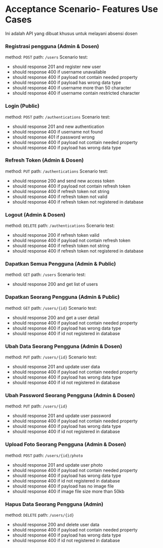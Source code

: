 ﻿# Acceptance Scenario- Features Use Cases
Ini adalah API yang dibuat khusus untuk melayani absensi dosen

### Registrasi pengguna (Admin & Dosen)
method: ```POST```
path: ```/users```
Scenario test:
- should response 201 and register new user
- should response 400 if username unavailable
- should response 400 if payload not contain needed property
- should response 400 if payload has wrong data type
- should response 400 if username more than 50 character
- should response 400 if username contain restricted character


### Login (Public)
method: ```POST```
path: ```/authentications```
Scenario test:
- should response 201 and new authentication
- should response 400 if username not found
- should response 401 if password wrong
- should response 400 if payload not contain needed property
- should response 400 if payload has wrong data type

### Refresh Token (Admin & Dosen)
method: ```PUT```
path: ```/authentications```
Scenario test:
- should response 200 and send new access token
- should response 400 if payload not contain refresh token
- should response 400 if refresh token not string
- should response 400 if refresh token not  valid
- should response 400 if refresh token not registered in database

### Logout (Admin & Dosen)
method: ```DELETE```
path: ```/authentications```
Scenario test:
- should response 200 if refresh token valid
- should response 400 if payload not contain refresh token
- should response 400 if refresh token not string
- should response 400 if refresh token not registered in database

### Dapatkan Semua Pengguna (Admin & Public)
method: ```GET```
path: ```/users```
Scenario test:
- should response 200 and get list of users

### Dapatkan Seorang Pengguna (Admin & Public)
method: ```GET```
path: ```/users/{id}```
Scenario test:
- should response 200 and get a user detail
- should response 400 if payload not contain needed property
- should response 400 if payload has wrong data type
- should response 400 if id not registered in database

### Ubah Data Seorang Pengguna (Admin & Dosen)
method: ```PUT```
path: ```/users/{id}```
Scenario test:
- should response 201 and update user data
- should response 400 if payload not contain needed property
- should response 400 if payload has wrong data type
- should response 400 if id not registered in database

### Ubah Password Seorang Pengguna (Admin & Dosen)
method: ```PUT```
path: ```/users/{id}```
- should response 201 and update user password
- should response 400 if payload not contain needed property
- should response 400 if payload has wrong data type
- should response 400 if id not registered in database

### Upload Foto Seorang Pengguna (Admin & Dosen)
method: ```POST```
path: ```/users/{id}/photo```
- should response 201 and update user photo
- should response 400 if payload not contain needed property
- should response 400 if payload has wrong data type
- should response 400 if id not registered in database
- should response 400 if payload has no image file
- should response 400 if image file size more than 50kb

### Hapus Data Seorang Pengguna (Admin)
method: ```DELETE```
path: ```/users/{id}```
- should response 200 and delete user data
- should response 400 if payload not contain needed property
- should response 400 if payload has wrong data type
- should response 400 if id not registered in database

